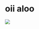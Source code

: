 # oii aloo

![](https://github.com/pamelababinsk/oii-aloo/assets/171802993/34568729-29e5-406e-9089-92b4a396ecd3)
